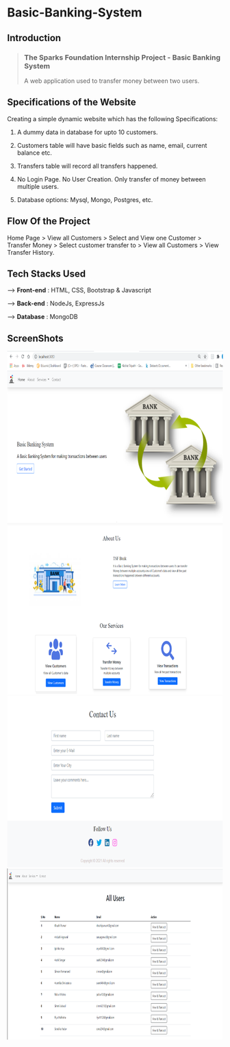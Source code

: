 
# Basic-Banking-System

## Introduction
>  ### The Sparks Foundation Internship Project - Basic Banking System
> A web application used to transfer money between two users.

## Specifications of the Website

Creating a simple dynamic website which has the following Specifications:

1. A dummy data in database for upto 10
customers. 

2. Customers table will have basic fields such as name, email,
current balance etc. 

3. Transfers table will record all transfers
happened.

4. No Login Page. No User Creation. Only transfer of money between multiple users.

5. Database options: Mysql, Mongo, Postgres, etc.
## Flow Of the Project 

Home Page > View all Customers > Select and View one Customer > Transfer Money > Select customer transfer to > View all Customers > View Transfer History.

## Tech Stacks Used

--> **Front-end** : HTML, CSS, Bootstrap & Javascript

--> **Back-end** : NodeJs, ExpressJs

--> **Database** : MongoDB

## ScreenShots

<img src="https://github.com/khushi-purwar/Banking-sytem/blob/master/Screenshots/ss1.png" height="400" width="700"/>
<img src="https://github.com/khushi-purwar/Banking-sytem/blob/master/Screenshots/ss2.png" height="400" width="700"/>
<img src="https://github.com/khushi-purwar/Banking-sytem/blob/master/Screenshots/ss3.png" height="400" width="700"/>
<img src="https://github.com/khushi-purwar/Banking-sytem/blob/master/Screenshots/ss4.png" height="400" width="700"/>
